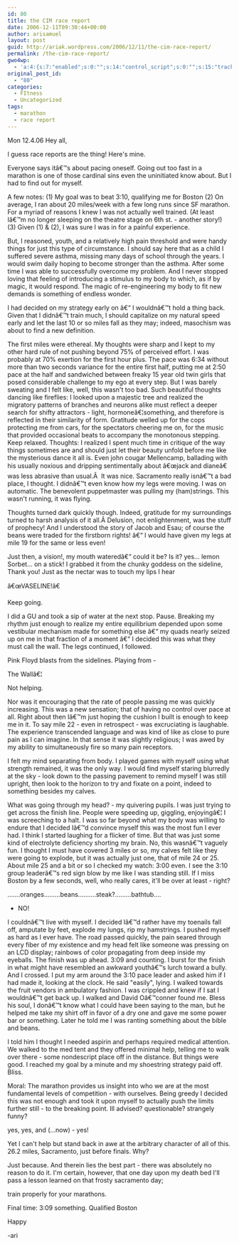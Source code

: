 ```yaml
---
id: 80
title: the CIM race report
date: 2006-12-11T09:30:44+00:00
author: arisamuel
layout: post
guid: http://ariak.wordpress.com/2006/12/11/the-cim-race-report/
permalink: /the-cim-race-report/
gwo4wp:
  - 'a:4:{s:7:"enabled";s:0:"";s:14:"control_script";s:0:"";s:15:"tracking_script";s:0:"";s:17:"conversion_script";s:0:"";}'
original_post_id:
  - "80"
categories:
  - FItness
  - Uncategorized
tags:
  - marathon
  - race report
---
```

Mon 12.4.06
Hey all,

I guess race reports are the thing! Here's mine.

Everyone says itâ€™s about pacing oneself. Going out too fast in a marathon is one of those cardinal sins even the uninitiated know about.
But I had to find out for myself.<!--more-->

A few notes:
(1) My goal was to beat 3:10, qualifying me for Boston
(2) On average, I ran about 20 miles/week with a few long runs since SF marathon. For a myriad of reasons I knew I was not actually well trained. (At least Iâ€™m no longer sleeping on the theatre stage on 6th st. - another story!)
(3) Given (1) &amp; (2), I was sure I was in for a painful experience.

But, I reasoned, youth, and a relatively high pain threshold and were handy things for just this type of circumstance. I should say here that as a child I suffered severe asthma, missing many days of school through the years. I would swim daily hoping to become stronger than the asthma. After some time I was able to successfully overcome my problem. And I never stopped loving that feeling of introducing a stimulus to my body to which, as if by magic, it would respond. The magic of re-engineering my body to fit new demands is something of endless wonder.

I had decided on my strategy early on â€“ I wouldnâ€™t hold a thing back. Given that I didnâ€™t train much, I should capitalize on my natural speed early and let the last 10 or so miles fall as they may; indeed, masochism was about to find a new definition.

The first miles were ethereal. My thoughts were sharp and I kept to my other hard rule of not pushing beyond 75% of perceived effort. I was probably at 70% exertion for the first hour plus. The pace was 6:34 without more than two seconds variance for the entire first half, putting me at 2:50 pace at the half and sandwiched between freaky 15 year old twin girls that posed considerable challenge to my ego at every step. But I was barely sweating and I felt like, well, this wasn't too bad.
Such beautiful thoughts dancing like fireflies:
I looked upon a majestic tree and realized the migratory patterns of branches and neurons alike must reflect a deeper search for shifty attractors - light, hormoneâ€¦something, and therefore is reflected in their similarity of form.
Gratitude welled up for the cops protecting me from cars, for the spectators cheering me on, for the music that provided occasional beats to accompany the monotonous stepping.
Keep relaxed.
Thoughts:
I realized I spent much time in critique of the way things sometimes are and should just let their beauty unfold before me like the mysterious dance it all is. Even john cougar Mellencamp, ballading with his usually noxious and dripping sentimentally about â€œjack and dianeâ€ was less abrasive than usual.Â  It was nice. Sacramento really isnâ€™t a bad place, I thought.
I didnâ€™t even know how my legs were moving. I was on automatic. The benevolent puppetmaster was pulling my (ham)strings. This wasn't running, it was flying.

Thoughts turned dark quickly though. Indeed, gratitude for my surroundings turned to harsh analysis of it all.Â Delusion, not enlightenment, was the stuff of prophecy! And I understood the story of Jacob and Esau; of course the beans were traded for the firstborn rights! â€“ I would have given my legs at mile 19 for the same or less even!

Just then, a vision!, my mouth wateredâ€“ could it be? Is it? yes... lemon Sorbet... on a stick! I grabbed it from the chunky goddess on the sideline, Thank you! Just as the nectar was to touch my lips I hear

â€œVASELINE!â€

Keep going.

I did a GU and took a sip of water at the next stop. Pause. Breaking my rhythm just enough to realize my entire equilibrium depended upon some vestibular mechanism made for something else â€“ my quads nearly seized up on me in that fraction of a moment â€“ I decided this was what they must call the wall. The legs continued, I followed.

Pink Floyd blasts from the sidelines. Playing from -

The Wallâ€¦

Not helping.

Nor was it encouraging that the rate of people passing me was quickly increasing. This was a new sensation; that of having no control over pace at all. Right about then Iâ€™m just hoping the cushion I built is enough to keep me in it.
To say mile 22 - even in retrospect - was excruciating is laughable. The experience transcended language and was kind of like as close to pure pain as I can imagine. In that sense it was slightly religious; I was awed by my ability to simultaneously fire so many pain receptors.

I felt my mind separating from body. I played games with myself using what strength remained, it was the only way. I would find myself staring blurredly at the sky - look down to the passing pavement to remind myself I was still upright, then look to the horizon to try and fixate on a point, indeed to something besides my calves.

What was going through my head? - my quivering pupils.
I was just trying to get across the finish line. People were speeding up, giggling, enjoyingâ€¦ I was screeching to a halt. I was so far beyond what my body was willing to endure that I decided Iâ€™d convince myself this was the most fun I ever had. I think I started laughing for a flicker of time. But that was just some kind of electrolyte deficiency shorting my brain. No, this wasnâ€™t vaguely fun.
I thought I must have covered 3 miles or so, my calves felt like they were going to explode, but it was actually just one, that of mile 24 or 25. About mile 25 and a bit or so I checked my watch: 3:00 even. I see the 3:10 group leaderâ€™s red sign blow by me like I was standing still. If I miss Boston by a few seconds, well, who really cares, it'll be over at least - right?

.......oranges.........beans..........steak?.........bathtub....

- NO!

I couldnâ€™t live with myself. I decided Iâ€™d rather have my toenails fall off, amputate by feet, explode my lungs, rip my hamstrings.
I pushed myself as hard as I ever have. The road passed quickly, the pain seared through every fiber of my existence and my head felt like someone was pressing on an LCD display; rainbows of color propagating from deep inside my eyeballs. The finish was up ahead. 3:09 and counting. I burst for the finish in what might have resembled an awkward youthâ€™s lurch toward a bully. And I crossed. I put my arm around the 3:10 pace leader and asked him if I had made it, looking at the clock. He said "easily", lying. I walked towards the fruit vendors in ambulatory fashion.
I was crippled and knew if I sat I wouldnâ€™t get back up. I walked and David Oâ€™conner found me. Bless his soul, I donâ€™t know what I could have been saying to the man, but he helped me take my shirt off in favor of a dry one and gave me some power bar or something. Later he told me I was ranting something about the bible and beans.

I told him I thought I needed aspirin and perhaps required medical attention. We walked to the med tent and they offered minimal help, telling me to walk over there - some nondescript place off in the distance. But things were good. I reached my goal by a minute and my shoestring strategy paid off.  Bliss.

Moral: The marathon provides us insight into who we are at the most fundamental levels of competition - with ourselves. Being greedy I decided this was not enough and took it upon myself to actually push the limits further still - to the breaking point. Ill advised? questionable? strangely funny?

yes, yes, and (...now) - yes!

Yet I can't help but stand back in awe at the arbitrary character of all of this. 26.2 miles, Sacramento, just before finals. Why?

Just because. And therein lies the best part - there was absolutely no reason to do it. I'm certain, however, that one day  upon my death bed I'll pass a lesson learned on that frosty sacramento day;

train properly for your marathons.

Final time: 3:09 something.
Qualified Boston

Happy

-ari